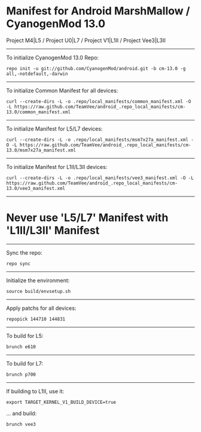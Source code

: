 Manifest for Android MarshMallow / CyanogenMod 13.0
====================================
Project M4|L5 / Project U0|L7 / Project V1|L1II / Project Vee3|L3II

---

To initialize CyanogenMod 13.0 Repo:

    repo init -u git://github.com/CyanogenMod/android.git -b cm-13.0 -g all,-notdefault,-darwin

---

To initialize Common Manifest for all devices:

    curl --create-dirs -L -o .repo/local_manifests/common_manifest.xml -O -L https://raw.github.com/TeamVee/android_.repo_local_manifests/cm-13.0/common_manifest.xml

---

To initialize Manifest for L5/L7 devices:

    curl --create-dirs -L -o .repo/local_manifests/msm7x27a_manifest.xml -O -L https://raw.github.com/TeamVee/android_.repo_local_manifests/cm-13.0/msm7x27a_manifest.xml

---

To initialize Manifest for L1II/L3II devices:

    curl --create-dirs -L -o .repo/local_manifests/vee3_manifest.xml -O -L https://raw.github.com/TeamVee/android_.repo_local_manifests/cm-13.0/vee3_manifest.xml

---

# Never use 'L5/L7' Manifest with 'L1II/L3II' Manifest

---

Sync the repo:

    repo sync

---

Initialize the environment:

    source build/envsetup.sh

---

Apply patchs for all devices:

    repopick 144710 144831

---

To build for L5:

    brunch e610

---

To build for L7:

    brunch p700

---

If building to L1II, use it:

    export TARGET_KERNEL_V1_BUILD_DEVICE=true

... and build:

    brunch vee3
